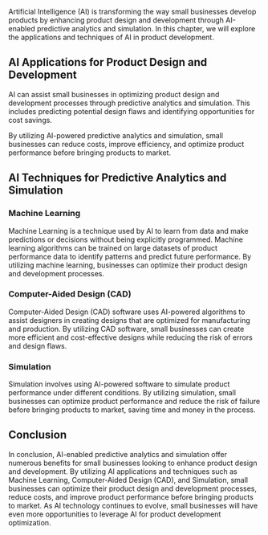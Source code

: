 
Artificial Intelligence (AI) is transforming the way small businesses develop products by enhancing product design and development through AI-enabled predictive analytics and simulation. In this chapter, we will explore the applications and techniques of AI in product development.

AI Applications for Product Design and Development
--------------------------------------------------

AI can assist small businesses in optimizing product design and development processes through predictive analytics and simulation. This includes predicting potential design flaws and identifying opportunities for cost savings.

By utilizing AI-powered predictive analytics and simulation, small businesses can reduce costs, improve efficiency, and optimize product performance before bringing products to market.

AI Techniques for Predictive Analytics and Simulation
-----------------------------------------------------

### Machine Learning

Machine Learning is a technique used by AI to learn from data and make predictions or decisions without being explicitly programmed. Machine learning algorithms can be trained on large datasets of product performance data to identify patterns and predict future performance. By utilizing machine learning, businesses can optimize their product design and development processes.

### Computer-Aided Design (CAD)

Computer-Aided Design (CAD) software uses AI-powered algorithms to assist designers in creating designs that are optimized for manufacturing and production. By utilizing CAD software, small businesses can create more efficient and cost-effective designs while reducing the risk of errors and design flaws.

### Simulation

Simulation involves using AI-powered software to simulate product performance under different conditions. By utilizing simulation, small businesses can optimize product performance and reduce the risk of failure before bringing products to market, saving time and money in the process.

Conclusion
----------

In conclusion, AI-enabled predictive analytics and simulation offer numerous benefits for small businesses looking to enhance product design and development. By utilizing AI applications and techniques such as Machine Learning, Computer-Aided Design (CAD), and Simulation, small businesses can optimize their product design and development processes, reduce costs, and improve product performance before bringing products to market. As AI technology continues to evolve, small businesses will have even more opportunities to leverage AI for product development optimization.
